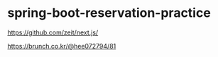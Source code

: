 # spring-boot-reservation-practice

https://github.com/zeit/next.js/

https://brunch.co.kr/@hee072794/81

